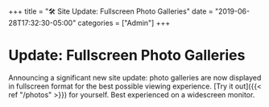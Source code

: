 +++
title = "🛠 Site Update: Fullscreen Photo Galleries"
date = "2019-06-28T17:32:30-05:00"
categories = ["Admin"]
+++
# Update: Fullscreen Photo Galleries

Announcing a significant new site update: photo galleries are now displayed in fullscreen format for the best possible viewing experience. [Try it out]({{< ref "/photos" >}}) for yourself. Best experienced on a widescreen monitor. 
